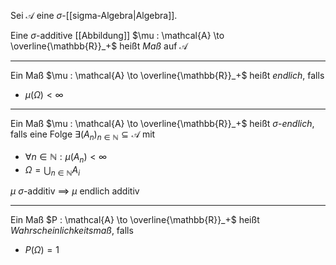 Sei $\mathcal{A}$ eine $\sigma$-[[sigma-Algebra|Algebra]].

Eine $\sigma$-additive [[Abbildung]] $\mu : \mathcal{A} \to \overline{\mathbb{R}}_+$ heißt *Maß* auf $\mathcal{A}$

---

Ein Maß $\mu : \mathcal{A} \to \overline{\mathbb{R}}_+$ heißt *endlich*, falls
- $\mu(\Omega) < \infty$

---

Ein Maß $\mu : \mathcal{A} \to \overline{\mathbb{R}}_+$ heißt $\sigma$-*endlich*, falls eine Folge $\exists (A_n)_{n \in \mathbb{N}} \subseteq \mathcal{A}$ mit
- $\forall n \in \mathbb{N} : \mu(A_n) < \infty$
- $\Omega = \bigcup_{n \in \mathbb{N}} A_i$

$\mu$ $\sigma$-additiv $\implies$ $\mu$ endlich additiv

---

Ein Maß $P : \mathcal{A} \to \overline{\mathbb{R}}_+$ heißt *Wahrscheinlichkeitsmaß*, falls
- $P(\Omega) = 1$